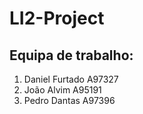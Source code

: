 # LI2-Project

## Equipa de trabalho:

1. Daniel Furtado A97327
2. João Alvim A95191
3. Pedro Dantas A97396
